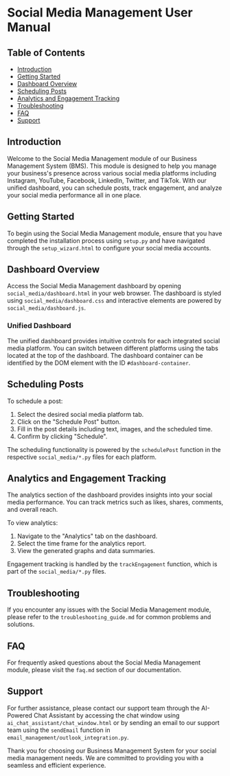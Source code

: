 # Social Media Management User Manual

## Table of Contents

- [Introduction](#introduction)
- [Getting Started](#getting-started)
- [Dashboard Overview](#dashboard-overview)
- [Scheduling Posts](#scheduling-posts)
- [Analytics and Engagement Tracking](#analytics-and-engagement-tracking)
- [Troubleshooting](#troubleshooting)
- [FAQ](#faq)
- [Support](#support)

## Introduction

Welcome to the Social Media Management module of our Business Management System (BMS). This module is designed to help you manage your business's presence across various social media platforms including Instagram, YouTube, Facebook, LinkedIn, Twitter, and TikTok. With our unified dashboard, you can schedule posts, track engagement, and analyze your social media performance all in one place.

## Getting Started

To begin using the Social Media Management module, ensure that you have completed the installation process using `setup.py` and have navigated through the `setup_wizard.html` to configure your social media accounts.

## Dashboard Overview

Access the Social Media Management dashboard by opening `social_media/dashboard.html` in your web browser. The dashboard is styled using `social_media/dashboard.css` and interactive elements are powered by `social_media/dashboard.js`.

### Unified Dashboard

The unified dashboard provides intuitive controls for each integrated social media platform. You can switch between different platforms using the tabs located at the top of the dashboard. The dashboard container can be identified by the DOM element with the ID `#dashboard-container`.

## Scheduling Posts

To schedule a post:

1. Select the desired social media platform tab.
2. Click on the "Schedule Post" button.
3. Fill in the post details including text, images, and the scheduled time.
4. Confirm by clicking "Schedule".

The scheduling functionality is powered by the `schedulePost` function in the respective `social_media/*.py` files for each platform.

## Analytics and Engagement Tracking

The analytics section of the dashboard provides insights into your social media performance. You can track metrics such as likes, shares, comments, and overall reach.

To view analytics:

1. Navigate to the "Analytics" tab on the dashboard.
2. Select the time frame for the analytics report.
3. View the generated graphs and data summaries.

Engagement tracking is handled by the `trackEngagement` function, which is part of the `social_media/*.py` files.

## Troubleshooting

If you encounter any issues with the Social Media Management module, please refer to the `troubleshooting_guide.md` for common problems and solutions.

## FAQ

For frequently asked questions about the Social Media Management module, please visit the `faq.md` section of our documentation.

## Support

For further assistance, please contact our support team through the AI-Powered Chat Assistant by accessing the chat window using `ai_chat_assistant/chat_window.html` or by sending an email to our support team using the `sendEmail` function in `email_management/outlook_integration.py`.

Thank you for choosing our Business Management System for your social media management needs. We are committed to providing you with a seamless and efficient experience.